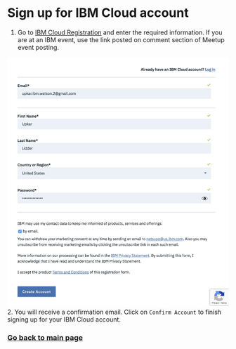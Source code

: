 # Sign up for IBM Cloud account

1. Go to [IBM Cloud Registration](https://console.bluemix.net/registration/) and enter the required information. If you are at an IBM event, use the link posted on comment section of Meetup event posting.

![IBM Sign up](assets/ibm-signup.jpg)
2. You will receive a confirmation email. Click on `Confirm Account` to finish signing up for your IBM Cloud account.

### [Go back to main page](README.md)

